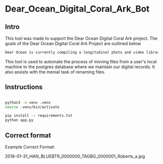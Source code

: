 # Dear_Ocean_Digital_Coral_Ark_Bot

## Intro

This tool was made to support the Dear Ocean Digital Coral Ark project. The goals of the Dear Ocean Digital Coral Ark Project are outlined below 

```txt
Dear Ocean is currently compiling a longitudinal photo and video library of at-risk coral reefs by crowdsourcing historical, current, and future footage. The focus will be on smaller reef systems that may not be well-documented by the larger conservation organizations, but are nonetheless popular with snorkelers and divers.
```

This tool is used to automate the process of moving files from a user's local machine to the postgres database where we maintain our digital records. It also assists with the menial task of renaming files. 

## Instructions

```sh

python3 -m venv .venv
source .venv/bin/activate

pip install -r requirements.txt
python app.py

```

## Correct format 

Example Correct Format: 

2016-01-31_HAN_BLUEBTR_0000000_TAGBG_0000001_Roberts_a.jpg




